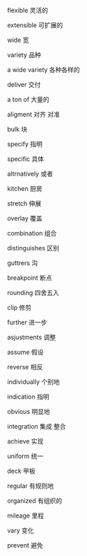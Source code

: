 flexible 灵活的

extensible 可扩展的

wide 宽

variety 品种 

a wide variety 各种各样的

deliver 交付

a ton of 大量的

aligment 对齐 对准

bulk 块

specify 指明

specific 具体

altrnatively 或者

kitchen 厨房

stretch 伸展

overlay 覆盖

combination 组合

distinguishes 区别

guttrers 沟

breakpoint 断点

rounding 四舍五入

clip 修剪

further 进一步

asjustments 调整

assume 假设

reverse 相反

individually 个别地

indication 指明

obvious 明显地

integration 集成 整合

achieve 实现

uniform 统一

deck 甲板

regular 有规则地

organized 有组织的

mileage 里程

vary 变化

prevent 避免


